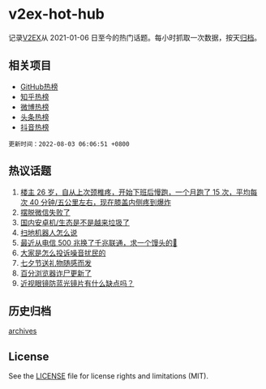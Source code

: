 # v2ex-hot-hub

 记录[V2EX](https://www.v2ex.com/)从 2021-01-06 日至今的热门话题。每小时抓取一次数据，按天[归档](archives)。
 
 ## 相关项目

- [GitHub热榜](https://github.com/snaildev/github-hot-hub)
- [知乎热榜](https://github.com/snaildev/zhihu-hot-hub)
- [微博热榜](https://github.com/snaildev/weibo-hot-hub)
- [头条热榜](https://github.com/snaildev/toutiao-hot-hub)
- [抖音热榜](https://github.com/snaildev/douyin-hot-hub)


 `更新时间：2022-08-03 06:06:51 +0800`

## 热议话题

1. [楼主 26 岁，自从上次颈椎疼，开始下班后慢跑，一个月跑了 15 次，平均每次 40 分钟/五公里左右，现在膝盖内侧疼到爆炸](https://www.v2ex.com/t/870144)
1. [摆脱微信失败了](https://www.v2ex.com/t/870094)
1. [国内安卓机/生态是不是越来垃圾了](https://www.v2ex.com/t/870218)
1. [扫地机器人怎么说](https://www.v2ex.com/t/870125)
1. [最近从电信 500 兆换了千兆联通，求一个馒头的💊](https://www.v2ex.com/t/870228)
1. [大家是怎么投诉噪音扰民的](https://www.v2ex.com/t/870168)
1. [七夕节送礼物随感而发](https://www.v2ex.com/t/870198)
1. [百分浏览器诈尸更新了](https://www.v2ex.com/t/870140)
1. [近视眼镜防蓝光镜片有什么缺点吗？](https://www.v2ex.com/t/870097)

## 历史归档

[archives](archives)

## License

See the [LICENSE](LICENSE) file for license rights and limitations (MIT).
